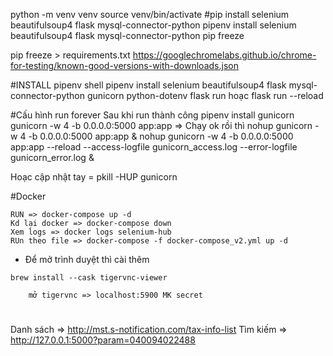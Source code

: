 python -m venv venv
source venv/bin/activate
#pip install selenium beautifulsoup4 flask mysql-connector-python
pipenv install selenium beautifulsoup4 flask mysql-connector-python
pip freeze


pip freeze > requirements.txt
https://googlechromelabs.github.io/chrome-for-testing/known-good-versions-with-downloads.json

#INSTALL
pipenv shell
pipenv install selenium beautifulsoup4 flask mysql-connector-python gunicorn python-dotenv
flask run hoạc flask run --reload

#Cấu hình run forever
Sau khi run thành công 
pipenv install gunicorn
gunicorn -w 4 -b 0.0.0.0:5000 app:app => Chạy ok rồi thì  nohup gunicorn -w 4 -b 0.0.0.0:5000 app:app &
nohup gunicorn -w 4 -b 0.0.0.0:5000 app:app --reload --access-logfile gunicorn_access.log --error-logfile gunicorn_error.log &

Hoạc cập nhật tay = pkill -HUP gunicorn


#Docker
``` 
RUN => docker-compose up -d
Kd lại docker => docker-compose down
Xem logs => docker logs selenium-hub
RUn theo file => docker-compose -f docker-compose_v2.yml up -d
```
- Để mở trình duyệt thì cài thêm
```
brew install --cask tigervnc-viewer
```
```
    mở tigervnc => localhost:5900 MK secret
```
#
Danh sách => http://mst.s-notification.com/tax-info-list
Tìm kiếm => http://127.0.0.1:5000?param=040094022488